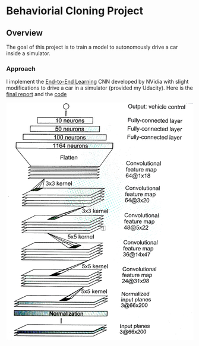 # Behaviorial Cloning Project


Overview
---

The goal of this project is to train a model to autonomously drive a car inside a simulator.

### Approach

I implement the [End-to-End Learning](https://arxiv.org/pdf/1604.07316.pdf) CNN developed by NVidia with slight modifications to drive a car in a simulator (provided my Udacity). Here is the [final report](https://github.com/purnendu23/Behavioral_Cloning/blob/master/final_report.md) and the [code](model.ipynb)

[![Behaviour Cloning](./images/nvidia_cnn.jpg)](https://youtu.be/9ApMeY8PvHc)

